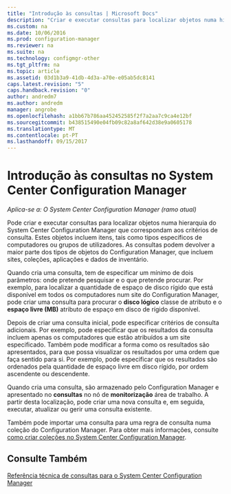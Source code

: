 ```yaml
---
title: "Introdução às consultas | Microsoft Docs"
description: "Criar e executar consultas para localizar objetos numa hierarquia do System Center Configuration Manager que correspondam aos critérios de consulta."
ms.custom: na
ms.date: 10/06/2016
ms.prod: configuration-manager
ms.reviewer: na
ms.suite: na
ms.technology: configmgr-other
ms.tgt_pltfrm: na
ms.topic: article
ms.assetid: 03d1b3a9-41db-4d3a-a70e-e05ab5dc8141
caps.latest.revision: "5"
caps.handback.revision: "0"
author: andredm7
ms.author: andredm
manager: angrobe
ms.openlocfilehash: a1bb67b786aa452452585f2f7a2aa7c9ca4e12bf
ms.sourcegitcommit: b438515490e04fb09c82a8af642d38e9a0605178
ms.translationtype: MT
ms.contentlocale: pt-PT
ms.lasthandoff: 09/15/2017
---
```

# <a name="introduction-to-queries-in-system-center-configuration-manager"></a>Introdução às consultas no System Center Configuration Manager

*Aplica-se a: O System Center Configuration Manager (ramo atual)*

Pode criar e executar consultas para localizar objetos numa hierarquia do System Center Configuration Manager que correspondam aos critérios de consulta. Estes objetos incluem itens, tais como tipos específicos de computadores ou grupos de utilizadores. As consultas podem devolver a maior parte dos tipos de objetos do Configuration Manager, que incluem sites, coleções, aplicações e dados de inventário.  

 Quando cria uma consulta, tem de especificar um mínimo de dois parâmetros: onde pretende pesquisar e o que pretende procurar. Por exemplo, para localizar a quantidade de espaço de disco rígido que está disponível em todos os computadores num site do Configuration Manager, pode criar uma consulta para procurar o **disco lógico** classe de atributo e o **espaço livre (MB)** atributo de espaço em disco de rígido disponível.  

 Depois de criar uma consulta inicial, pode especificar critérios de consulta adicionais. Por exemplo, pode especificar que os resultados da consulta incluem apenas os computadores que estão atribuídos a um site especificado. Também pode modificar a forma como os resultados são apresentados, para que possa visualizar os resultados por uma ordem que faça sentido para si. Por exemplo, pode especificar que os resultados são ordenados pela quantidade de espaço livre em disco rígido, por ordem ascendente ou descendente.  

 Quando cria uma consulta, são armazenado pelo Configuration Manager e apresentado no **consultas** no nó de **monitorização** área de trabalho. A partir desta localização, pode criar uma nova consulta e, em seguida, executar, atualizar ou gerir uma consulta existente.  

 Também pode importar uma consulta para uma regra de consulta numa coleção do Configuration Manager. Para obter mais informações, consulte [como criar coleções no System Center Configuration Manager](../../../core/clients/manage/collections/create-collections.md).  

## <a name="see-also"></a>Consulte Também  
 [Referência técnica de consultas para o System Center Configuration Manager](../../../core/servers/manage/queries-technical-reference.md)
